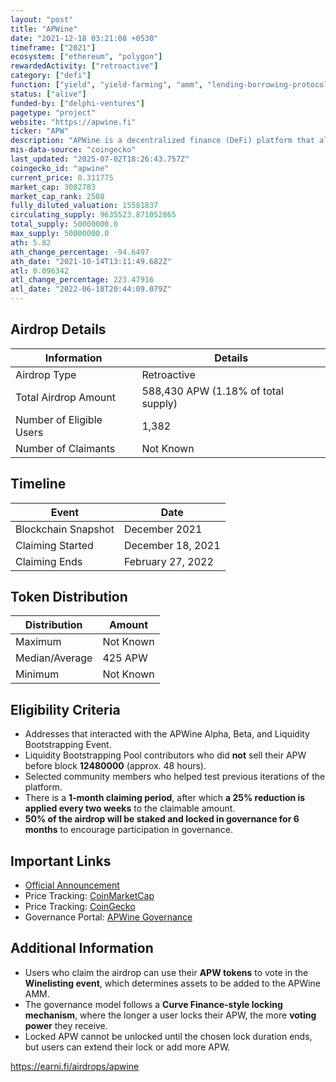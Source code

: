 ```yaml
---
layout: "post"
title: "APWine"
date: "2021-12-18 03:21:08 +0530"
timeframe: ["2021"]
ecosystem: ["ethereum", "polygon"]
rewardedActivity: ["retroactive"]
category: ["defi"]
function: ["yield", "yield-farming", "amm", "lending-borrowing-protocols", "dex", "derivatives", "fixed-interest", "yield-tokenization-protocol", "decentralized-finance", "yield-aggregator"]
status: ["alive"]
funded-by: ["delphi-ventures"]
pagetype: "project"
website: "https://apwine.fi"
ticker: "APW"
description: "APWine is a decentralized finance (DeFi) platform that allows users to tokenize and trade future yield, enabling hedging and yield speculation."
mis-data-source: "coingecko"
last_updated: "2025-07-02T18:26:43.757Z"
coingecko_id: "apwine"
current_price: 0.311775
market_cap: 3002783
market_cap_rank: 2508
fully_diluted_valuation: 15581837
circulating_supply: 9635523.871052865
total_supply: 50000000.0
max_supply: 50000000.0
ath: 5.82
ath_change_percentage: -94.6497
ath_date: "2021-10-14T13:11:49.682Z"
atl: 0.096342
atl_change_percentage: 223.47916
atl_date: "2022-06-18T20:44:09.079Z"
---
```


## Airdrop Details

| Information              | Details                             |
| ------------------------ | ----------------------------------- |
| Airdrop Type             | Retroactive                         |
| Total Airdrop Amount     | 588,430 APW (1.18% of total supply) |
| Number of Eligible Users | 1,382                               |
| Number of Claimants      | Not Known                           |

## Timeline

| Event               | Date              |
| ------------------- | ----------------- |
| Blockchain Snapshot | December 2021     |
| Claiming Started    | December 18, 2021 |
| Claiming Ends       | February 27, 2022 |

## Token Distribution

| Distribution   | Amount    |
| -------------- | --------- |
| Maximum        | Not Known |
| Median/Average | 425 APW   |
| Minimum        | Not Known |

## Eligibility Criteria

- Addresses that interacted with the APWine Alpha, Beta, and Liquidity Bootstrapping Event.
- Liquidity Bootstrapping Pool contributors who did **not** sell their APW before block **12480000** (approx. 48 hours).
- Selected community members who helped test previous iterations of the platform.
- There is a **1-month claiming period**, after which **a 25% reduction is applied every two weeks** to the claimable amount.
- **50% of the airdrop will be staked and locked in governance for 6 months** to encourage participation in governance.

## Important Links

- [Official Announcement](https://medium.com/apwine/apwine-genesis-airdrop-and-apw-locking-749447817687)
- Price Tracking: [CoinMarketCap](https://coinmarketcap.com/currencies/apwine)
- Price Tracking: [CoinGecko](https://www.coingecko.com/en/coins/apwine)
- Governance Portal: [APWine Governance](https://apwine.fi/governance)

## Additional Information

- Users who claim the airdrop can use their **APW tokens** to vote in the **Winelisting event**, which determines assets to be added to the APWine AMM.
- The governance model follows a **Curve Finance-style locking mechanism**, where the longer a user locks their APW, the more **voting power** they receive.
- Locked APW cannot be unlocked until the chosen lock duration ends, but users can extend their lock or add more APW.

<https://earni.fi/airdrops/apwine>